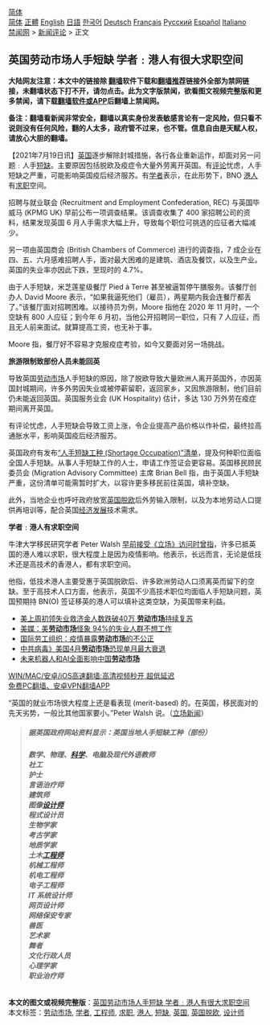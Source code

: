  <!-- 面包屑导航 --> <div class="breadcrumb"><!-- GTranslate: https://gtranslate.io/ -->  <div class="switcher notranslate">  <div class="selected">  <a href="#" onclick="return false;"> 简体</a>  </div>  <div class="option">  <a href="https://www.bannedbook.org" onclick="doGTranslate('zh-CN|zh-CN');jQuery('div.switcher div.selected a').html(jQuery(this).html());return false;" title="简体中文" class="nturl selected"> 简体</a>  <a href="https://www.bannedbook.org/zh-tw/" onclick="doGTranslate('zh-CN|zh-TW');jQuery('div.switcher div.selected a').html(jQuery(this).html());return false;" title="繁體中文" class="nturl"> 正體</a>  <a href="https://www.bannedbook.org/en/" onclick="doGTranslate('zh-CN|en');jQuery('div.switcher div.selected a').html(jQuery(this).html());return false;" title="English" class="nturl"> English</a>  <a href="https://www.bannedbook.org/ja/" onclick="doGTranslate('zh-CN|ja');jQuery('div.switcher div.selected a').html(jQuery(this).html());return false;" title="日本語" class="nturl"> 日語</a>  <a href="https://www.bannedbook.org/ko/" onclick="doGTranslate('zh-CN|ko');jQuery('div.switcher div.selected a').html(jQuery(this).html());return false;" title="한국어" class="nturl"> 한국어</a>  <a href="https://www.bannedbook.org/de/" onclick="doGTranslate('zh-CN|de');jQuery('div.switcher div.selected a').html(jQuery(this).html());return false;" title="Deutsch" class="nturl"> Deutsch</a>  <a href="https://www.bannedbook.org/fr/" onclick="doGTranslate('zh-CN|fr');jQuery('div.switcher div.selected a').html(jQuery(this).html());return false;" title="Français" class="nturl"> Français</a>  <a href="https://www.bannedbook.org/ru/" onclick="doGTranslate('zh-CN|ru');jQuery('div.switcher div.selected a').html(jQuery(this).html());return false;" title="Русский" class="nturl"> Русский</a>  <a href="https://www.bannedbook.org/es/" onclick="doGTranslate('zh-CN|es');jQuery('div.switcher div.selected a').html(jQuery(this).html());return false;" title="Español" class="nturl"> Español</a>  <a href="https://www.bannedbook.org/it/" onclick="doGTranslate('zh-CN|it');jQuery('div.switcher div.selected a').html(jQuery(this).html());return false;" title="Italiano" class="nturl"> Italiano</a>  </div>  </div>      <div class='breadcrumb-sub'><!-- Breadcrumb NavXT 6.3.0 --> <a href="https://www.bannedbook.org/" class="home">禁闻网</a> &gt; <a href="https://www.bannedbook.org/bnews/comments/" class="category">新闻评论</a> &gt; 正文</div></div><h2>英国劳动市场人手短缺 学者﹕港人有很大求职空间</h2> <p class="notice"><b>大陆网友注意：本文中的链接除 <a href="https://github.com/bannedbook/fanqiang" >翻墙</a>软件下载和<a href="https://github.com/killgcd/justmysocks/blob/master/README.md">翻墙推荐</a>链接外全部为禁网链接，未翻墙状态下打不开，请勿点击。此为文字版禁闻，欲看图文视频完整版和更多禁闻，请下载<a href="https://github.com/bannedbook/fanqiang">翻墙软件或APP</a>后翻墙上禁闻网。</p><p>备注：翻墙看新闻非常安全，翻墙以真实身份发表敏感言论有一定风险，但只看不说则没有任何风险，翻的人太多，政府管不过来，也不管。信息自由是天赋人权，请放心大胆的翻墙。</b></p>  <div class="entry"> <p>              <a href="https://i2.wp.com/upload-images-bucket-v64rleca837do.s3.eu-west-1.amazonaws.com/wp-content/uploads/2021/07/19010841/0719-hk.png?fit=371%2C298&#038;ssl=1" data-caption=""></a>                            </p> <p>【2021年7月19日讯】<a href="https://www.bannedbook.org/bnews/tag/%e8%8b%b1%e5%9b%bd/" class="st_tag internal_tag" rel="tag" title="标签 英国 下的日志">英国</a>逐步解除封城措施，各行各业重新运作，却面对另一问题﹕人手<a href="https://www.bannedbook.org/bnews/tag/%E7%9F%AD%E7%BC%BA/" class="st_tag internal_tag" rel="tag" title="标签 短缺 下的日志">短缺</a>。主要原因包括脱欧及疫症令大量外劳离开英国。有<span class='wp_keywordlink_affiliate'><a href="https://www.bannedbook.org/bnews/comments/" title="新闻评论" target="_blank">评论</a></span>忧虑，人手短缺之严重，可能影响英国疫后经济服苏。有<a href="https://www.bannedbook.org/bnews/tag/%e5%ad%a6%e8%80%85/" class="st_tag internal_tag" rel="tag" title="标签 学者 下的日志">学者</a>表示，在此形势下，BNO <a href="https://www.bannedbook.org/bnews/tag/%e6%b8%af%e4%ba%ba/" class="st_tag internal_tag" rel="tag" title="标签 港人 下的日志">港人</a>有<a href="https://www.bannedbook.org/bnews/tag/%E6%B1%82%E8%81%8C/" class="st_tag internal_tag" rel="tag" title="标签 求职 下的日志">求职</a>空间。</p> <p>招聘与就业联会 (Recruitment and Employment Confederation, REC) 与英国毕威马 (KPMG UK) 早前公布一项调查结果。该调查收集了 400 家招聘公司的资料，结果发现英国 6 月人手需求大幅上升，导致每个职位可挑选的应征者大幅减少。</p> <p>另一项由英国商会 (British Chambers of Commerce) 进行的调查指，7 成企业在四、五、六月感难招聘人手，面对最大困难的是建筑、酒店及餐饮，以及生产业。英国的失业率亦因此下跌，至现时的 4.7%。</p>  <p>由于人手短缺，米芝莲星级餐厅 Pied à Terre 甚至被逼暂停午膳服务。该餐厅创办人 David Moore 表示，“如果我逼死他们（雇员），两星期内我会连餐厅都丢了。”该餐厅面对招聘困难。以接待员为例，Moore 指他在 2020 年 11 月时，一个空缺有 800 人应征；到今年 6 月初，当他公开招聘同一职位，只有 7 人应征，而且无人前来面试。就算提高工资，也无补于事。</p> <p>Moore 指，餐厅好不容易才克服疫症考验，如今又要面对另一场挑战。</p> <p><strong>旅游限制致部份人员未能回英</strong></p> <p>导致英国<a href="https://www.bannedbook.org/bnews/tag/%E5%8A%B3%E5%8A%A8%E5%B8%82%E5%9C%BA/" class="st_tag internal_tag" rel="tag" title="标签 劳动市场 下的日志">劳动市场</a>人手短缺的原因，除了脱欧导致大量欧洲人离开英国外，亦因英国封城期间，许多外劳因失业或被停薪留职，返回家乡，又因旅游限制，他们目前仍未能返回英国。英国服务业会 (UK Hospitality) 估计，多达 130 万外劳在疫症期间离开英国。</p>  <p>有评论忧虑，人手短缺会导致工资上涨，令企业提高产品价格以作补偿，最终拉高通胀水平，影响英国疫后经济服苏。</p> <p>英国政府有发布<a href="https://www.gov.uk/government/publications/skilled-worker-visa-shortage-occupations/skilled-worker-visa-shortage-occupations">“人手短缺工种 (Shortage Occupation)”清单</a>，提及何种职位面临全国人手短缺。从事人手短缺工作的人士，申请工作签证会更容易。英国移民顾民委员会 (Migration Advisory Committee) 主席 Brian Bell 指，由于英国人手短缺严重，这份清单可能需暂时扩大，以容许更多移民前往英国，填补空缺。</p> <p>此外，当地企业也呼吁政府放宽<a href="https://www.bannedbook.org/bnews/tag/%E8%8B%B1%E5%9B%BD%E8%84%B1%E6%AC%A7/" class="st_tag internal_tag" rel="tag" title="标签 英国脱欧 下的日志">英国脱欧</a>后外劳输入限制，以及为本地劳动人口提供再培训等，配合英国<span class='wp_keywordlink'><a href="https://www.bannedbook.org/forum2/topic869.html" title="宪政、法治和经济发展——走向市场经济的制度保障" target="_blank">经济发展</a></span>技术需求。</p> <p><strong>学者﹕港人有求职空间</strong></p>  <p>牛津大学移民研究学者 Peter Walsh <a href="https://www.thestandnews.com/society/%E5%B0%88%E8%A8%AA-%E7%89%9B%E6%B4%A5%E5%AD%B8%E8%80%85-peter-walsh-%E6%B8%AF%E4%BA%BA%E7%A7%BB%E6%B0%91%E6%99%AE%E9%81%8D%E7%8D%B2%E8%8B%B1%E6%AD%A1%E8%BF%8E-%E9%95%B7%E9%81%A0%E4%B8%8D%E4%B9%8F%E5%B0%B1%E6%A5%AD%E6%A9%9F%E6%9C%83">早前接受《立场》访问时曾指</a>，许多已抵英国的港人难以求职，很大程度上是因为疫情影响。他表示，长远而言，无论是低技术还是高技术的香港人，都有求职空间。</p> <p>他指，低技术港人主要受惠于英国脱欧后、许多欧洲劳动人口须离英而留下的空缺。至于高技术人口方面，他表示，英国不少高技术职位均面临人手短缺问题，英国预期持 BN(O) 签证移英的港人可以填补这类空缺，为英国带来利益。</p> <ul class='op-related-articles' title='相关阅读'> <li><a href='https://www.bannedbook.org/bnews/cnnews/20210604/1559675.html' target='_blank'>美上周初领失业救济金人数跌破40万 <b>劳动市场</b>持续复苏</a></li> <li><a href='https://www.bannedbook.org/bnews/comments/20210410/1523309.html' target='_blank'>美媒：美<b>劳动市场</b>怪象 94%的失业人群不想工作</a></li> <li><a href='https://www.bannedbook.org/bnews/baitai/20200502/1322337.html' target='_blank'>国际劳工组织：疫情暴露<b>劳动市场</b>的不公正</a></li> <li><a href='https://www.bannedbook.org/bnews/cnnews/20200331/1303490.html' target='_blank'>中共病毒》美国4月<b>劳动市场</b>恐现单月最大衰退</a></li> <li><a href='https://www.bannedbook.org/bnews/comments/20191230/1250473.html' target='_blank'>未来机器人和AI全面影响中国<b>劳动市场</b></a></li> </ul> <p class="texttj"> <a href="https://github.com/bannedbook/fanqiang/wiki/V2ray%E6%9C%BA%E5%9C%BA" target="_blank">WIN/MAC/安卓/iOS高速翻墙:高清视频秒开,超低延迟</a><br/> <a href="https://github.com/bannedbook/fanqiang/wiki/%E7%A6%81%E9%97%BB%E7%BD%91%E5%AE%89%E5%8D%93%E7%BF%BB%E5%A2%99%E6%96%B0%E9%97%BBAPP" target="_blank">免费PC翻墙、安卓VPN翻墙APP</a></p><p>“英国的就业市场很大程度上还是看表现 (merit-based) 的。在英国，移民面对的先天劣势，一般比其他国家要小。”Peter Walsh 说。（<a href="https://www.thestandnews.com/society/%E8%8B%B1%E5%9C%8B%E4%BA%BA%E6%89%8B%E7%9F%AD%E7%BC%BA%E5%9A%B4%E9%87%8D%E5%AD%B8%E8%80%85bno%E6%B8%AF%E4%BA%BA%E6%9C%89%E6%B1%82%E8%81%B7%E7%A9%BA%E9%96%93">立场新闻</a>）</p>  <blockquote class="text"> <h5>据英国政府网站资料显示：英国当地人手短缺工种（部份）</h5> <h5>数学、物理、<span class='wp_keywordlink'><a href="https://www.bannedbook.org/forum11/topic309.html" title="禁片：“科学”的棍子" target="_blank">科学</a></span>、电脑及现代外语教师<br /> 社工<br /> 护士<br /> 言语治疗师<br /> 建筑师<br /> 图像<a href="https://www.bannedbook.org/bnews/tag/%e8%ae%be%e8%ae%a1%e5%b8%88/" class="st_tag internal_tag" rel="tag" title="标签 设计师 下的日志">设计师</a><br /> 程式设计员<br /> 生物学家<br /> 考古学家<br /> 地质学家<br /> 土木<a href="https://www.bannedbook.org/bnews/tag/%e5%b7%a5%e7%a8%8b%e5%b8%88/" class="st_tag internal_tag" rel="tag" title="标签 工程师 下的日志">工程师</a><br /> 机械工程师<br /> 机电工程师<br /> 电子工程师<br /> IT 系统设计师<br /> 网页设计师<br /> 网络保安专家<br /> 兽医<br /> 艺术家<br /> 舞者<br /> 文化行政人员<br /> 心理学家<br /> 职业治疗师</h5> </blockquote> </p><a name='sharetosocial'></a>  <div style="margin-bottom:5px;padding-bottom:5px;clear:both"> <div id="archive-pix-1" class="banner-ads"> <!-- AuctionX Display platform tag START --> <div id="26318x728x90x621x_ADSLOT2" clicktrack="%%CLICK_URL_ESC%%"></div> <!-- AuctionX Display platform tag END --> </div> <div id="archive-pix-2" class="banner-ads"> <!-- AuctionX Display platform tag START --> <div id="26315x300x250x621x_ADSLOT2" clicktrack="%%CLICK_URL_ESC%%"></div> <!-- AuctionX Display platform tag END --> </div> </div>    <div id="archive-pix-1" class="banner-ads"> <!-- AuctionX Display platform tag START --> <div id="26318x728x90x621x_ADSLOT3" clicktrack="%%CLICK_URL_ESC%%"></div> <!-- AuctionX Display platform tag END --> </div> <div><b>本文的图文或视频完整版</b>：<a href='https://www.bannedbook.org/bnews/comments/20210719/1589881.html'>英国劳动市场人手短缺 学者﹕港人有很大求职空间</a></div>  </div><!--END ENTRY--> <div class="postfooter"> <div>本文标签：<a href="https://www.bannedbook.org/bnews/tag/%E5%8A%B3%E5%8A%A8%E5%B8%82%E5%9C%BA/" rel="tag">劳动市场</a>, <a href="https://www.bannedbook.org/bnews/tag/%e5%ad%a6%e8%80%85/" rel="tag">学者</a>, <a href="https://www.bannedbook.org/bnews/tag/%e5%b7%a5%e7%a8%8b%e5%b8%88/" rel="tag">工程师</a>, <a href="https://www.bannedbook.org/bnews/tag/%E6%B1%82%E8%81%8C/" rel="tag">求职</a>, <a href="https://www.bannedbook.org/bnews/tag/%e6%b8%af%e4%ba%ba/" rel="tag">港人</a>, <a href="https://www.bannedbook.org/bnews/tag/%E7%9F%AD%E7%BC%BA/" rel="tag">短缺</a>, <a href="https://www.bannedbook.org/bnews/tag/%e8%8b%b1%e5%9b%bd/" rel="tag">英国</a>, <a href="https://www.bannedbook.org/bnews/tag/%E8%8B%B1%E5%9B%BD%E8%84%B1%E6%AC%A7/" rel="tag">英国脱欧</a>, <a href="https://www.bannedbook.org/bnews/tag/%e8%ae%be%e8%ae%a1%e5%b8%88/" rel="tag">设计师</a></div>  </div><!--END POSTFOOTER--> 